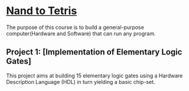 # [Nand to Tetris](https://www.coursera.org/learn/build-a-computer/home/welcome)
The purpose of this course is to build a general-purpose computer(Hardware and Software) that can run any program.

## Project 1: [Implementation of Elementary Logic Gates]
This project aims at building 15 elementary logic gates using a Hardware Description Language (HDL) in turn yielding a basic chip-set.
